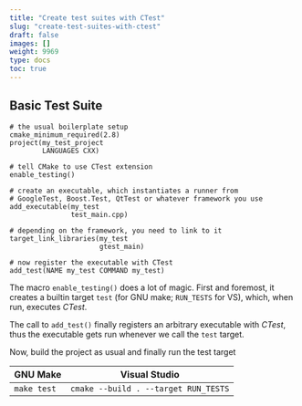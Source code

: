 ```yaml
---
title: "Create test suites with CTest"
slug: "create-test-suites-with-ctest"
draft: false
images: []
weight: 9969
type: docs
toc: true
---
```


## Basic Test Suite
    # the usual boilerplate setup
    cmake_minimum_required(2.8)
    project(my_test_project
            LANGUAGES CXX)
    
    # tell CMake to use CTest extension
    enable_testing()

    # create an executable, which instantiates a runner from
    # GoogleTest, Boost.Test, QtTest or whatever framework you use
    add_executable(my_test
                   test_main.cpp)

    # depending on the framework, you need to link to it
    target_link_libraries(my_test
                          gtest_main)

    # now register the executable with CTest
    add_test(NAME my_test COMMAND my_test)

The macro `enable_testing()` does a lot of magic. First and foremost, it creates a builtin target `test` (for GNU make; `RUN_TESTS` for VS), which, when run, executes _CTest_.

The call to `add_test()` finally registers an arbitrary executable with _CTest_, thus the executable gets run whenever we call the `test` target.

Now, build the project as usual and finally run the test target

| GNU Make | Visual Studio |
|---|---|
| `make test` | `cmake --build . --target RUN_TESTS` |

